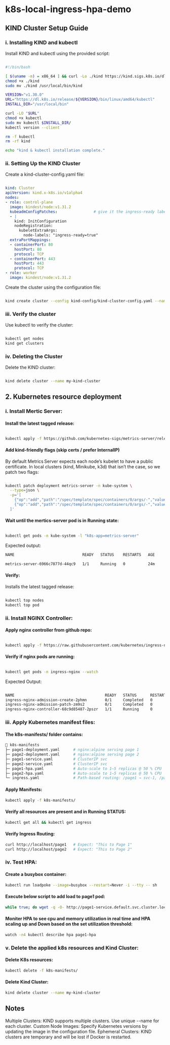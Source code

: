 # k8s-local-ingress-hpa-demo

## KIND Cluster Setup Guide

### i. Installing KIND and kubectl
Install KIND and kubectl using the provided script:
```bash

#!/bin/bash

[ $(uname -m) = x86_64 ] && curl -Lo ./kind https://kind.sigs.k8s.io/dl/v0.27.0/kind-linux-amd64
chmod +x ./kind
sudo mv ./kind /usr/local/bin/kind

VERSION="v1.30.0"
URL="https://dl.k8s.io/release/${VERSION}/bin/linux/amd64/kubectl"
INSTALL_DIR="/usr/local/bin"

curl -LO "$URL"
chmod +x kubectl
sudo mv kubectl $INSTALL_DIR/
kubectl version --client

rm -f kubectl
rm -rf kind

echo "kind & kubectl installation complete."
```

### ii. Setting Up the KIND Cluster
Create a kind-cluster-config.yaml file:

```yaml

kind: Cluster
apiVersion: kind.x-k8s.io/v1alpha4
nodes:
- role: control-plane
  image: kindest/node:v1.31.2
  kubeadmConfigPatches:                # give it the ingress‑ready label
  - |
    kind: InitConfiguration
    nodeRegistration:
      kubeletExtraArgs:
        node-labels: "ingress-ready=true"
  extraPortMappings:
  - containerPort: 80
    hostPort: 80
    protocol: TCP
  - containerPort: 443
    hostPort: 443
    protocol: TCP
- role: worker
  image: kindest/node:v1.31.2

```
Create the cluster using the configuration file:

```bash

kind create cluster --config kind-config/kind-cluster-config.yaml --name my-kind-cluster
```

### iii. Verify the cluster
Use kubectl to verify the cluster:
```bash

kubectl get nodes
kind get clusters
```

### iv. Deleting the Cluster
Delete the KIND cluster:
```bash

kind delete cluster --name my-kind-cluster
```
## 2. Kubernetes resource deployment

### i. Install Mertic Server:

#### Install the latest tagged release:
```bash

kubectl apply -f https://github.com/kubernetes-sigs/metrics-server/releases/latest/download/components.yaml
```

#### Add kind‑friendly flags (skip certs / prefer InternalIP)

By default Metrics Server expects each node’s kubelet to have a public
certificate. In local clusters (kind, Minikube, k3d) that isn’t the case, so we patch two flags:

```bash

kubectl patch deployment metrics-server -n kube-system \
  --type=json \
  -p='[
    {"op":"add","path":"/spec/template/spec/containers/0/args/-","value":"--kubelet-insecure-tls"},
    {"op":"add","path":"/spec/template/spec/containers/0/args/-","value":"--kubelet-preferred-address-types=InternalIP,ExternalIP,Hostname"}
  ]'
```

#### Wait until the mertics-server pod is in Running state:

```bash

kubectl get pods -n kube-system -l "k8s-app=metrics-server"
```

Expected output:
```bash
NAME                              READY   STATUS    RESTARTS   AGE

metrics-server-6966c7877d-44qc9   1/1     Running   0          24m
```

#### Verify:
Installs the latest tagged release:

```bash

kubectl top nodes
kubectl top pod
```
### ii. Install NGINX Controller:

#### Apply nginx controller from github repo:
```bash

kubectl apply -f https://raw.githubusercontent.com/kubernetes/ingress-nginx/controller-v1.9.4/deploy/static/provider/kind/deploy.yaml
```

#### Verify if nginx pods are running:
```bash

kubectl get pods -n ingress-nginx --watch
```
Expected Output:
```bash

NAME                                        READY   STATUS      RESTARTS   AGE
ingress-nginx-admission-create-2phmn        0/1     Completed   0          54m
ingress-nginx-admission-patch-zm9s2         0/1     Completed   0          54m
ingress-nginx-controller-68c9d85487-2pszr   1/1     Running     0          54m
```
### iii. Apply Kubernetes manifest files:

#### The k8s-manifests/ folder contains:
```bash
📂 k8s-manifests
├─ page1-deployment.yaml      # nginx:alpine serving page 1
├─ page2-deployment.yaml      # nginx:alpine serving page 2
├─ page1-service.yaml         # ClusterIP svc
├─ page2-service.yaml         # ClusterIP svc
├─ page1-hpa.yaml             # Auto‑scale to 1–5 replicas @ 50 % CPU
├─ page2-hpa.yaml             # Auto‑scale to 1–5 replicas @ 50 % CPU
└─ ingress.yaml               # Path‑based routing: /page1 → svc‑1, /page2 → svc‑2
```

#### Apply Manifests:
```bash
kubectl apply -f k8s-manifests/
```

#### Verify all resources are present and in Running STATUS:
```bash
kubectl get all && kubectl get ingress
```

#### Verify Ingress Routing:
```bash
curl http://localhost/page1   # Expect: "This to Page 1"
curl http://localhost/page2   # Expect: "This to Page 2"
```

### iv. Test HPA:

#### Create a busybox container:
```bash
kubectl run loadpoke --image=busybox --restart=Never -i --tty -- sh
```

#### Execute below script to add load to page1 pod:
```bash
while true; do wget -q -O- http://page1-service.default.svc.cluster.local >/dev/null; done
```

#### Moniter HPA to see cpu and memory utilization in real time and HPA scaling up and Down based on the set utilization threshold:
```bash
watch -n4 kubectl describe hpa page1-hpa
```

### v. Delete the applied k8s resources and Kind Cluster:

#### Delete K8s resources:
```bash
kubectl delete -f k8s-manifests/
```

#### Delete Kind Cluster:
```bash
kind delete cluster --name my-kind-cluster
```

## Notes

Multiple Clusters: KIND supports multiple clusters. Use unique --name for each cluster.
Custom Node Images: Specify Kubernetes versions by updating the image in the configuration file.
Ephemeral Clusters: KIND clusters are temporary and will be lost if Docker is restarted.



